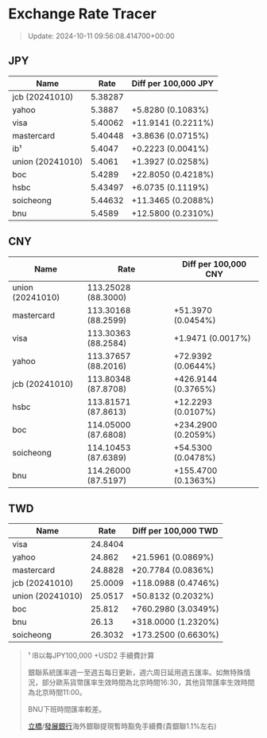 # Exchange Rate Tracer

> Update: 2024-10-11 09:56:08.414700+00:00

## JPY

| Name             |    Rate | Diff per 100,000 JPY   |
|------------------|---------|------------------------|
| jcb (20241010)   | 5.38287 |                        |
| yahoo            | 5.3887  | +5.8280 (0.1083%)      |
| visa             | 5.40062 | +11.9141 (0.2211%)     |
| mastercard       | 5.40448 | +3.8636 (0.0715%)      |
| ib¹              | 5.4047  | +0.2223 (0.0041%)      |
| union (20241010) | 5.4061  | +1.3927 (0.0258%)      |
| boc              | 5.4289  | +22.8050 (0.4218%)     |
| hsbc             | 5.43497 | +6.0735 (0.1119%)      |
| soicheong        | 5.44632 | +11.3465 (0.2088%)     |
| bnu              | 5.4589  | +12.5800 (0.2310%)     |

## CNY

| Name             | Rate                | Diff per 100,000 CNY   |
|------------------|---------------------|------------------------|
| union (20241010) | 113.25028	(88.3000) |                        |
| mastercard       | 113.30168	(88.2599) | +51.3970 (0.0454%)     |
| visa             | 113.30363	(88.2584) | +1.9471 (0.0017%)      |
| yahoo            | 113.37657	(88.2016) | +72.9392 (0.0644%)     |
| jcb (20241010)   | 113.80348	(87.8708) | +426.9144 (0.3765%)    |
| hsbc             | 113.81571	(87.8613) | +12.2293 (0.0107%)     |
| boc              | 114.05000	(87.6808) | +234.2900 (0.2059%)    |
| soicheong        | 114.10453	(87.6389) | +54.5300 (0.0478%)     |
| bnu              | 114.26000	(87.5197) | +155.4700 (0.1363%)    |

## TWD

| Name             |    Rate | Diff per 100,000 TWD   |
|------------------|---------|------------------------|
| visa             | 24.8404 |                        |
| yahoo            | 24.862  | +21.5961 (0.0869%)     |
| mastercard       | 24.8828 | +20.7784 (0.0836%)     |
| jcb (20241010)   | 25.0009 | +118.0988 (0.4746%)    |
| union (20241010) | 25.0517 | +50.8132 (0.2032%)     |
| boc              | 25.812  | +760.2980 (3.0349%)    |
| bnu              | 26.13   | +318.0000 (1.2320%)    |
| soicheong        | 26.3032 | +173.2500 (0.6630%)    |


> ¹ IB以每JPY100,000 +USD2 手續費計算
>
> 銀聯系統匯率週一至週五每日更新，週六周日延用週五匯率。如無特殊情況，部分歐系貨幣匯率生效時間為北京時間16:30，其他貨幣匯率生效時間為北京時間11:00。
>
> BNU下班時間匯率較差。
>
> [立橋](https://www.wlbank.com.mo/uploads/ueditor/file/20181211/1544536513900230.pdf)/[發展銀行](https://www.mdb.com.mo/Service_Charges_20230728.pdf)海外銀聯提現暫時豁免手續費(貴銀聯1.1%左右)

